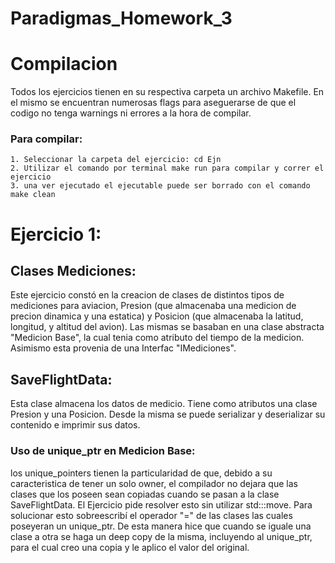 # Paradigmas_Homework_3


# Compilacion
Todos los ejercicios tienen en su respectiva carpeta un archivo Makefile. En el mismo se encuentran numerosas flags para aseguerarse
de que el codigo no tenga warnings ni errores a la hora de compilar. 
### Para compilar:
    1. Seleccionar la carpeta del ejercicio: cd Ejn 
    2. Utilizar el comando por terminal make run para compilar y correr el ejercicio 
    3. una ver ejecutado el ejecutable puede ser borrado con el comando make clean 


# Ejercicio 1:

## Clases Mediciones:
Este ejercicio constó en la creacion de clases de distintos tipos de mediciones para aviacion, Presion (que almacenaba una medicion de precion dinamica y una estatica) y Posicion (que almacenaba la latitud, longitud, y altitud del avion). 
Las mismas se basaban en una clase abstracta "Medicion Base", la cual tenia como atributo del tiempo de la medicion. 
Asimismo esta provenia de una Interfac "IMediciones".

## SaveFlightData:
Esta clase almacena los datos de medicio. Tiene como atributos una clase Presion y una Posicion. Desde la misma se puede serializar y deserializar su contenido e imprimir sus datos.

### Uso de unique_ptr en Medicion Base:
los unique_pointers tienen la particularidad de que, debido a su caracteristica de tener un solo owner, el compilador no dejara que las clases que los poseen
sean copiadas cuando se pasan a la clase SaveFlightData. El Ejercicio pide resolver esto sin utilizar std:::move. 
Para solucionar esto sobreescribí el operador "=" de las clases las cuales poseyeran un unique_ptr.  De esta manera hice que cuando se iguale una clase a otra se haga un deep copy de la misma, incluyendo al unique_ptr, para el cual creo una copia y le aplico el valor del original.

